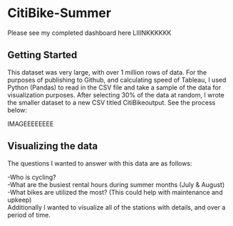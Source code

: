 # CitiBike-Summer

Please see my completed dashboard here LIIINKKKKKK

## Getting Started  
This dataset was very large, with over 1 million rows of data. For the purposes of publishing to Github, and calculating speed of Tableau, I used Python (Pandas) to read in the CSV file and take a sample of the data for visualization purposes. After selecting 30% of the data at random, I wrote the smaller dataset to a new CSV titled CitiBikeoutput. See the process below:

IMAGEEEEEEEE

## Visualizing the data  
The questions I wanted to answer with this data are as follows:

-Who is cycling?  <br>
-What are the busiest rental hours during summer months (July & August)  <br>
-What bikes are utilized the most? (This could help with maintenance and upkeep)      
Additionally I wanted to visualize all of the stations with details, and over a period of time.

